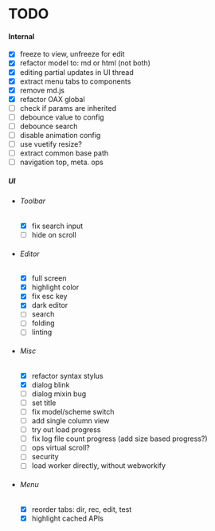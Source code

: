 # TODO

#### Internal

- [x] freeze to view, unfreeze for edit
- [x] refactor model to: md or html (not both)
- [x] editing partial updates in UI thread
- [x] extract menu tabs to components
- [x] remove md.js
- [x] refactor OAX global
- [ ] check if params are inherited
- [ ] debounce value to config
- [ ] debounce search
- [ ] disable animation config
- [ ] use vuetify resize?
- [ ] extract common base path
- [ ] navigation top, meta. ops
  
##### UI

- ###### Toolbar
  - [x] fix search input
  - [ ] hide on scroll

- ###### Editor
  - [x] full screen
  - [x] highlight color
  - [x] fix esc key
  - [x] dark editor
  - [ ] search
  - [ ] folding
  - [ ] linting

- ###### Misc
  - [x] refactor syntax stylus
  - [x] dialog blink
  - [ ] dialog mixin bug
  - [ ] set title
  - [ ] fix model/scheme switch
  - [ ] add single column view
  - [ ] try out load progress
  - [ ] fix log file count progress (add size based progress?)
  - [ ] ops virtual scroll?
  - [ ] security
  - [ ] load worker directly, without webworkify

- ###### Menu
  - [x] reorder tabs: dir, rec, edit, test
  - [x] highlight cached APIs
